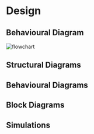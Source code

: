 # Design

## Behavioural Diagram
![flowchart](https://user-images.githubusercontent.com/88921546/144016127-19b965b4-b7ef-4852-97f0-b196e4d10e31.jpg)

## Structural Diagrams

## Behavioural Diagrams

## Block Diagrams

## Simulations





